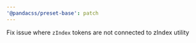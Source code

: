 ```yaml
---
'@pandacss/preset-base': patch
---
```


Fix issue where `zIndex` tokens are not connected to zIndex utility
